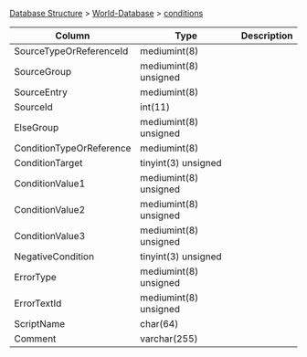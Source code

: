 [Database Structure](Database-Structure) > [World-Database](World-Database) > [conditions](conditions)

Column | Type | Description
--- | --- | ---
SourceTypeOrReferenceId | mediumint(8) | 
SourceGroup | mediumint(8) unsigned | 
SourceEntry | mediumint(8) | 
SourceId | int(11) | 
ElseGroup | mediumint(8) unsigned | 
ConditionTypeOrReference | mediumint(8) | 
ConditionTarget | tinyint(3) unsigned | 
ConditionValue1 | mediumint(8) unsigned | 
ConditionValue2 | mediumint(8) unsigned | 
ConditionValue3 | mediumint(8) unsigned | 
NegativeCondition | tinyint(3) unsigned | 
ErrorType | mediumint(8) unsigned | 
ErrorTextId | mediumint(8) unsigned | 
ScriptName | char(64) | 
Comment | varchar(255) | 
